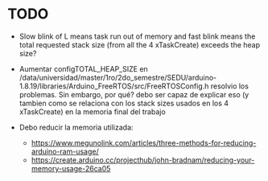 # TODO

- Slow blink of L means task run out of memory and fast blink means the total requested stack size (from all the 4 xTaskCreate) exceeds the heap size?


- Aumentar configTOTAL_HEAP_SIZE en /data/universidad/master/1ro/2do_semestre/SEDU/arduino-1.8.19/libraries/Arduino_FreeRTOS/src/FreeRTOSConfig.h resolvio los problemas. Sin embargo, por qué? debo ser capaz de explicar eso (y tambien como se relaciona con los stack sizes usados en los 4 xTaskCreate) en la memoria final del trabajo


- Debo reducir la memoria utilizada:
  - https://www.megunolink.com/articles/three-methods-for-reducing-arduino-ram-usage/
  - https://create.arduino.cc/projecthub/john-bradnam/reducing-your-memory-usage-26ca05
